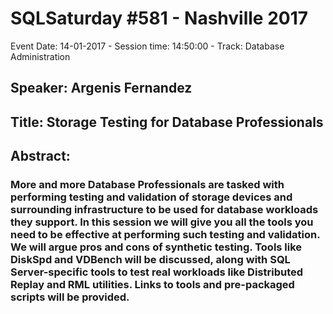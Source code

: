 # SQLSaturday #581 - Nashville 2017
Event Date: 14-01-2017 - Session time: 14:50:00 - Track: Database Administration 
## Speaker: Argenis Fernandez
## Title: Storage Testing for Database Professionals
## Abstract:
### More and more Database Professionals are tasked with performing testing and validation of storage devices and surrounding infrastructure to be used for database workloads they support. In this session we will give you all the tools you need to be effective at performing such testing and validation. We will argue pros and cons of synthetic testing. Tools like DiskSpd and VDBench will be discussed, along with SQL Server-specific tools to test real workloads like Distributed Replay and RML utilities. Links to tools and pre-packaged scripts will be provided.
